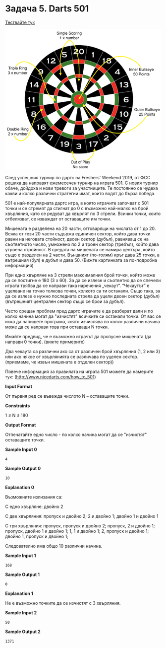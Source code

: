 # Задача 5. Darts 501

[Тествайте тук](https://www.hackerrank.com/contests/practice-1-sda/challenges/darts-501)

![Example Image](image-1.png)

След успешния турнир по дартс на Freshers' Weekend 2019, от ФСС решиха да направят ежемесечен турнир на играта 501. С новия турнир обаче, дойдоха и нови тревоги за участниците. Те постоянно се чудеха какви и колко различни стратегии имат, които водят до бърза победа.

501 е най-популярната дартс игра, в която играчите започват с 501 точки и се стремят да стигнат до 0 с възможно най-малко на брой хвърляния, като се редуват да хвърлят по 3 стрели. Всички точки, които отбелязват, се изваждат от оставащите им точки.

Мишената е разделена на 20 части, отговарящи на числата от 1 до 20. Всяка от тези 20 части съдържа единичен сектор, който дава точки равни на неговата стойност, двоен сектор (дубъл), равняващ се на съответното число, умножено по 2 и троен сектор (требъл), който дава утроена стройност. В средата на мишената се намира центъра, който също е разделен на 2 части. Външният (по-голям) кръг дава 25 точки, а вътрешния (бул) е дубъл и дава 50. (Вижте картинката за по-подробна информация)

При едно хвърляне на 3 стрели максималния брой точки, който може да се постигне е 180 (3 x 60). За да се излезе и съответно да се спечели играта трябва да се направи така наречения „чекаут“. “Чекаутът” е уцелване на точно толкова точки, колкото са ти останали. Също така, за да се излезе е нужно последната стрела да уцели двоен сектор (дубъл) (вътрешният централен сектор също се брои за дубъл).

Често срещан проблем пред дартс играчите е да разберат дали и по колко начина могат да "изчистят" всичките си останали точки. От вас се иска да напишете програма, която изчислява по колко различни начина може да се направи това при оставащи N точки.

Имайте предвид, че е възможно играчът да пропусне мишената (да направи 0 точки). (вижте примерите)

Два чекаута са различни ако са от различен брой хвърляния (1, 2 или 3) или ако някое от хвърлянията се различава по уцелен сектор. (приемаме, че извън мишената е отделен сектор))

Повече информация за правилата на играта 501 можете да намерите тук:
(http://www.nicedarts.com/how_to_501)

**Input Format**

От първия ред се въвежда числото N – оставащите точки.

**Constraints**

1 ≤ N ≤ 180

**Output Format**

Отпечатайте едно число - по колко начина могат да се "изчистят" оставащите точки.

**Sample Input 0**
```
4
```

**Sample Output 0**
```
10
```

**Explanation 0**

Възможните излизания са:

С едно хвърляне: двойно 2

С две хвърляния: пропуск и двойно 2; 2 и двойно 1; двойно 1 и двойно 1

С три хвърляния: пропуск, пропуск и двойно 2; пропуск, 2 и двойно 1; пропуск, двойно 1 и двойно 1; 1, 1 и двойно 1; 2, пропуск и двойно 1; двойно 1, пропуск и двойно 1;

Следователно има общо 10 различни начина.

**Sample Input 1**
```
168
```

**Sample Output 1**
```
0
```

**Explanation 1**

Не е възможно точките да се изчистят с 3 хвърляния.

**Sample Input 2**
```
50
```

**Sample Output 2**
```
1371
```
